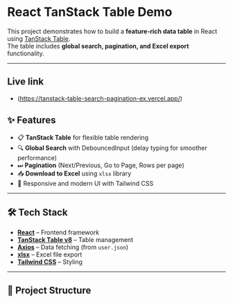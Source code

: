 # React TanStack Table Demo  

This project demonstrates how to build a **feature-rich data table** in React using [TanStack Table](https://tanstack.com/table).  
The table includes **global search, pagination, and Excel export** functionality.  

---
## Live link 
- (https://tanstack-table-search-pagination-ex.vercel.app/)

## ✨ Features  

- 📋 **TanStack Table** for flexible table rendering  
- 🔍 **Global Search** with DebouncedInput (delay typing for smoother performance)  
- ⏭ **Pagination** (Next/Previous, Go to Page, Rows per page)  
- 📥 **Download to Excel** using `xlsx` library  
- 🎨 Responsive and modern UI with Tailwind CSS  

---

## 🛠️ Tech Stack  

- [**React**](https://react.dev/) – Frontend framework  
- [**TanStack Table v8**](https://tanstack.com/table/v8) – Table management  
- [**Axios**](https://axios-http.com/) – Data fetching (from `user.json`)  
- [**xlsx**](https://www.npmjs.com/package/xlsx) – Excel file export  
- [**Tailwind CSS**](https://tailwindcss.com/) – Styling  

---

## 📂 Project Structure  

